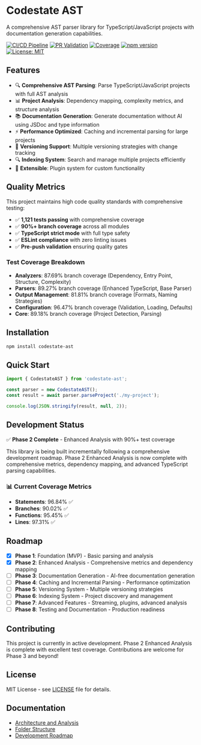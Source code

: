 # Codestate AST

A comprehensive AST parser library for TypeScript/JavaScript projects with documentation generation capabilities.

[![CI/CD Pipeline](https://github.com/codestate-cs/ast-parser/actions/workflows/ci.yml/badge.svg)](https://github.com/codestate-cs/ast-parser/actions/workflows/ci.yml)
[![PR Validation](https://github.com/codestate-cs/ast-parser/actions/workflows/pr-validation.yml/badge.svg)](https://github.com/codestate-cs/ast-parser/actions/workflows/pr-validation.yml)
[![Coverage](https://codecov.io/gh/codestate-cs/ast-parser/branch/main/graph/badge.svg)](https://codecov.io/gh/codestate-cs/ast-parser)
[![npm version](https://badge.fury.io/js/codestate-ast.svg)](https://badge.fury.io/js/codestate-ast)
[![License: MIT](https://img.shields.io/badge/License-MIT-yellow.svg)](https://opensource.org/licenses/MIT)

## Features

- 🔍 **Comprehensive AST Parsing**: Parse TypeScript/JavaScript projects with full AST analysis
- 📊 **Project Analysis**: Dependency mapping, complexity metrics, and structure analysis
- 📚 **Documentation Generation**: Generate documentation without AI using JSDoc and type information
- ⚡ **Performance Optimized**: Caching and incremental parsing for large projects
- 🔄 **Versioning Support**: Multiple versioning strategies with change tracking
- 🔍 **Indexing System**: Search and manage multiple projects efficiently
- 🎯 **Extensible**: Plugin system for custom functionality

## Quality Metrics

This project maintains high code quality standards with comprehensive testing:

- ✅ **1,121 tests passing** with comprehensive coverage
- ✅ **90%+ branch coverage** across all modules
- ✅ **TypeScript strict mode** with full type safety
- ✅ **ESLint compliance** with zero linting issues
- ✅ **Pre-push validation** ensuring quality gates

### Test Coverage Breakdown
- **Analyzers**: 87.69% branch coverage (Dependency, Entry Point, Structure, Complexity)
- **Parsers**: 89.27% branch coverage (Enhanced TypeScript, Base Parser)
- **Output Management**: 81.81% branch coverage (Formats, Naming Strategies)
- **Configuration**: 96.47% branch coverage (Validation, Loading, Defaults)
- **Core**: 89.18% branch coverage (Project Detection, Parsing)

## Installation

```bash
npm install codestate-ast
```

## Quick Start

```typescript
import { CodestateAST } from 'codestate-ast';

const parser = new CodestateAST();
const result = await parser.parseProject('./my-project');

console.log(JSON.stringify(result, null, 2));
```

## Development Status

✅ **Phase 2 Complete** - Enhanced Analysis with 90%+ test coverage

This library is being built incrementally following a comprehensive development roadmap. Phase 2 Enhanced Analysis is now complete with comprehensive metrics, dependency mapping, and advanced TypeScript parsing capabilities.

### 📊 Current Coverage Metrics
- **Statements**: 96.84% ✅
- **Branches**: 90.02% ✅  
- **Functions**: 95.45% ✅
- **Lines**: 97.31% ✅

## Roadmap

- [x] **Phase 1**: Foundation (MVP) - Basic parsing and analysis
- [x] **Phase 2**: Enhanced Analysis - Comprehensive metrics and dependency mapping
- [ ] **Phase 3**: Documentation Generation - AI-free documentation generation
- [ ] **Phase 4**: Caching and Incremental Parsing - Performance optimization
- [ ] **Phase 5**: Versioning System - Multiple versioning strategies
- [ ] **Phase 6**: Indexing System - Project discovery and management
- [ ] **Phase 7**: Advanced Features - Streaming, plugins, advanced analysis
- [ ] **Phase 8**: Testing and Documentation - Production readiness

## Contributing

This project is currently in active development. Phase 2 Enhanced Analysis is complete with excellent test coverage. Contributions are welcome for Phase 3 and beyond!

## License

MIT License - see [LICENSE](LICENSE) file for details.

## Documentation

- [Architecture and Analysis](docs/library-analysis-and-architecture.md)
- [Folder Structure](docs/folder-structure.md)
- [Development Roadmap](docs/development-roadmap.md)
